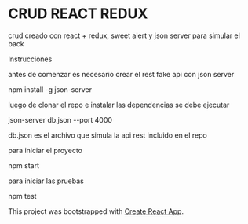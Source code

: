 # CRUD REACT REDUX


crud creado con react + redux, sweet alert y json server para simular el back

Instrucciones

antes de comenzar es necesario crear el rest fake api con json server

npm install -g json-server

luego de clonar el repo e instalar las dependencias se debe ejecutar

json-server db.json --port 4000

db.json es el archivo que simula la api rest incluido en el repo

para iniciar el proyecto

npm start

para iniciar las pruebas

npm test

This project was bootstrapped with [Create React App](https://github.com/facebook/create-react-app).

